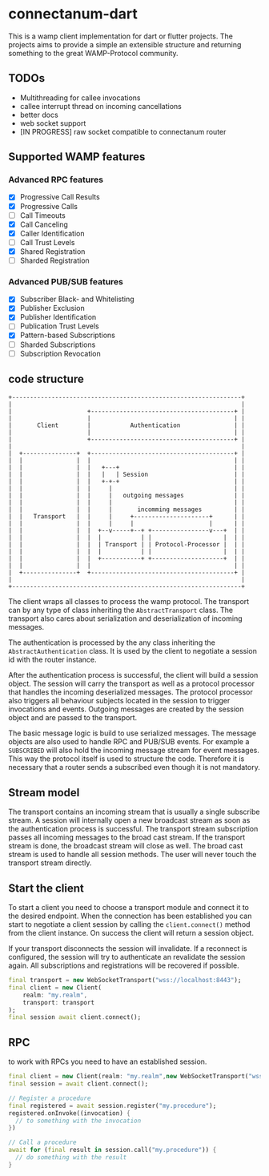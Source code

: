 # connectanum-dart

This is a wamp client implementation for dart or flutter projects. The projects aims to 
provide a simple an extensible structure and returning something to the great WAMP-Protocol community.

## TODOs

- Multithreading for callee invocations
- callee interrupt thread on incoming cancellations
- better docs  
- web socket support
- \[IN PROGRESS] raw socket compatible to connectanum router

## Supported WAMP features

### Advanced RPC features

- [x] Progressive Call Results
- [x] Progressive Calls
- [ ] Call Timeouts
- [x] Call Canceling
- [x] Caller Identification
- [ ] Call Trust Levels
- [x] Shared Registration
- [ ] Sharded Registration

### Advanced PUB/SUB features

- [x] Subscriber Black- and Whitelisting
- [x] Publisher Exclusion
- [x] Publisher Identification
- [ ] Publication Trust Levels
- [x] Pattern-based Subscriptions
- [ ] Sharded Subscriptions
- [ ] Subscription Revocation

## code structure

```
+----------------------------------------------------------------+
|                                                                |
|                     +----------------------------------------+ |
|                     |                                        | |
|       Client        |           Authentication               | |
|                     |                                        | |
|                     +----------------------------------------+ |
|                                                                |
|  +---------------+  +----------------------------------------+ |
|  |               |  |                                        | |
|  |               |  |   +---+                                | |
|  |               |  |   |   | Session                        | |
|  |               |  |   +-+-+                                | |
|  |               |  |     |                                  | |
|  |               |  |     |   outgoing messages              | |
|  |               |  |     |                                  | |
|  |               |  |     |       incomming messages         | |
|  |   Transport   |  |     |     +---------------------+      | |
|  |               |  |     |     |                     |      | |
|  |               |  |  +--v-----+--+ +----------------v---+  | |
|  |               |  |  |           | |                    |  | |
|  |               |  |  | Transport | | Protocol-Processor |  | |
|  |               |  |  |           | |                    |  | |
|  |               |  |  +-----------+ +--------------------+  | |
|  |               |  |                                        | |
|  +---------------+  +----------------------------------------+ |
|                                                                |
+----------------------------------------------------------------+
```

The client wraps all classes to process the wamp protocol. The transport can by any type of class inheriting
the `AbstractTransport` class. The transport also cares about serialization and deserialization of incoming
messages. 

The authentication is processed by the any class inheriting the `AbstractAuthentication` class. It is used by
the client to negotiate a session id with the router instance.

After the authentication process is successful, the client will build a session object. The
session will carry the transport as well as a protocol processor that handles the incoming deserialized
messages. The protocol processor also triggers all behaviour subjects located in the session to trigger
invocations and events. Outgoing messages are created by the session object and are passed to the transport.

The basic message logic is build to use serialized messages. The message objects are also used to handle RPC and 
PUB/SUB events. For example a `SUBSCRIBED` will also hold the incoming message stream for event messages. This way
the protocol itself is used to structure the code. Therefore it is necessary that a router sends a subscribed even 
though it is not mandatory. 

## Stream model

The transport contains an incoming stream that is usually a single subscribe stream. A session will internally
open a new broadcast stream as soon as the authentication process is successful. The transport stream subscription
passes all incoming messages to the broad cast stream. If the transport stream is done, the broadcast stream will close
as well. The broad cast stream is used to handle all session methods. The user will never touch the transport stream
directly.


## Start the client

To start a client you need to choose a transport module and connect it to the desired endpoint.
When the connection has been established you can start to negotiate a client session by calling
the `client.connect()` method from the client instance. On success the client will return a
session object.

If your transport disconnects the session will invalidate. If a reconnect is configured, the session
will try to authenticate an revalidate the session again. All subscriptions and registrations will
be recovered if possible.

```dart
final transport = new WebSocketTransport("wss://localhost:8443");
final client = new Client(
    realm: "my.realm",
    transport: transport
);
final session await client.connect();
```

## RPC

to work with RPCs you need to have an established session. 

```dart
final client = new Client(realm: "my.realm",new WebSocketTransport("wss://localhost:8443"));
final session = await client.connect();

// Register a procedure
final registered = await session.register("my.procedure");
registered.onInvoke((invocation) {
  // to something with the invocation
})

// Call a procedure
await for (final result in session.call("my.procedure")) {
  // do something with the result
}
```
